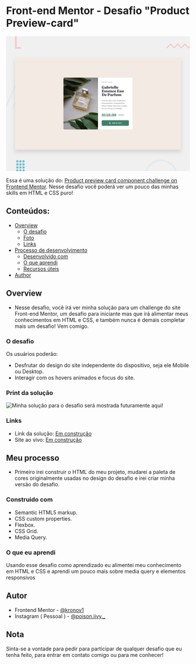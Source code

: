 # Front-end Mentor - Desafio "Product Preview-card"

![Prévia do design feito em HTML e CSS.](./design/desktop-preview.jpg)

Essa é uma solução do: [Product preview card component challenge on Frontend Mentor](https://www.frontendmentor.io/challenges/product-preview-card-component-GO7UmttRfa). Nesse desafio você poderá ver um pouco das minhas skills em HTML e CSS puro! 

## Conteúdos:

- [Overview](#overview)
  - [O desafio](#the-challenge)
  - [Foto](#screenshot)
  - [Links](#links)
- [Processo de desenvolvimento](#my-process)
  - [Desenvolvido com](#built-with)
  - [O que aprendi](#what-i-learned)
  - [Recursos úteis](#useful-resources)
- [Author](#author)


## Overview

- Nesse desafio, você irá ver minha solução para um challenge do site Front-end Mentor, um desafio para iniciante mas que irá alimentar meus conhecimentos em HTML e CSS, e também nunca é demais completar mais um desafio! Vem comigo.

### O desafio

Os usuários poderão:

- Desfrutar do design do site independente do dispositivo, seja ele Mobile ou Desktop.
- Interagir com os hovers animados e focus do site.

### Print da solução

![Minha solução para o desafio será mostrada futuramente aqui!](.![image](https://user-images.githubusercontent.com/112631407/209488548-c9bba3ff-1298-4185-b6ba-aeacfd87dec6.png)) 

### Links

- Link da solução: [Em construção](https://your-solution-url.com)
- Site ao vivo: [Em construção](https://your-live-site-url.com)

## Meu processo

- Primeiro irei construir o HTML do meu projeto, mudarei a paleta de cores originalmente usadas no design do desafio e irei criar minha versão do desafio.

### Construido com

- Semantic HTML5 markup.
- CSS custom properties.
- Flexbox.
- CSS Grid.
- Media Query.

### O que eu aprendi

Usando esse desafio como aprendizado eu alimentei meu conhecimento em HTML e CSS e aprendi um pouco mais sobre media query e elementos responsivos

## Autor

- Frontend Mentor - [@kronov1](https://www.frontendmentor.io/profile/kronov1)
- Instagram ( Pessoal ) - [@poison.iivy._](https://www.instagram.com/poison.iivy._/)

## Nota

Sinta-se a vontade para pedir para participar de qualquer desafio que eu tenha feito, para entrar em contato comigo ou para me conhecer!
